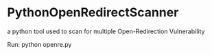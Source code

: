 # PythonOpenRedirectScanner
a python tool used to scan for multiple Open-Redirection Vulnerability

Run:
python openre.py
